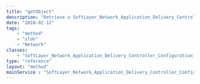 ```yaml
---
title: "getObject"
description: "Retrieve a SoftLayer_Network_Application_Delivery_Controller_Configuration_History record."
date: "2018-02-12"
tags:
    - "method"
    - "sldn"
    - "Network"
classes:
    - "SoftLayer_Network_Application_Delivery_Controller_Configuration_History"
type: "reference"
layout: "method"
mainService : "SoftLayer_Network_Application_Delivery_Controller_Configuration_History"
---
```


